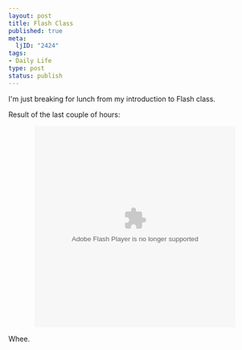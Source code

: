 ```yaml
--- 
layout: post
title: Flash Class
published: true
meta: 
  ljID: "2424"
tags: 
- Daily Life
type: post
status: publish
---
```

I'm just breaking for lunch from my introduction to Flash class.

Result of the last couple of hours:

<div align="center"><object classid="clsid:d27cdb6e-ae6d-11cf-96b8-444553540000" codebase="http://fpdownload.macromedia.com/pub/shockwave/cabs/flash/swflash.cab#version=8,0,0,0" width="400" height="400" id="al3" align="middle">
<param name="movie" value="http://www.arcanology.com/images/al3.swf" /><param name="menu" value="false" /><param name="quality" value="autohigh" /><param name="bgcolor" value="#442221" /><embed src="http://www.arcanology.com/images/al3.swf" menu="false" quality="autohigh" bgcolor="#442221" width="400" height="400" name="al3" align="middle" allowScriptAccess="sameDomain" type="application/x-shockwave-flash" pluginspage="http://www.macromedia.com/go/getflashplayer" />
</object></div>

Whee.
